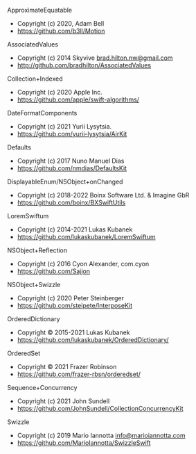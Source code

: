 ApproximateEquatable
- Copyright (c) 2020, Adam Bell
- https://github.com/b3ll/Motion

AssociatedValues
- Copyright (c) 2014 Skyvive <brad.hilton.nw@gmail.com>
- http://github.com/bradhilton/AssociatedValues

Collection+Indexed
- Copyright (c) 2020 Apple Inc.
- https://github.com/apple/swift-algorithms/

DateFormatComponents
- Copyright (c) 2021 Yurii Lysytsia.
- https://github.com/yurii-lysytsia/AirKit

Defaults
- Copyright (c) 2017 Nuno Manuel Dias
- https://github.com/nmdias/DefaultsKit

DisplayableEnum/NSObject+onChanged
- Copyright (c) 2018-2022 Boinx Software Ltd. & Imagine GbR
- https://github.com/boinx/BXSwiftUtils

LoremSwiftum
- Copyright (c) 2014-2021 Lukas Kubanek
- https://github.com/lukaskubanek/LoremSwiftum

NSObject+Reflection
- Copyright (c) 2016 Cyon Alexander, com.cyon
- https://github.com/Sajjon

NSObject+Swizzle
- Copyright (c) 2020 Peter Steinberger
- https://github.com/steipete/InterposeKit

OrderedDictionary
- Copyright © 2015-2021 Lukas Kubanek
- https://github.com/lukaskubanek/OrderedDictionary/

OrderedSet
- Copyright © 2021 Frazer Robinson
- https://github.com/frazer-rbsn/orderedset/

Sequence+Concurrency
- Copyright (c) 2021 John Sundell
- https://github.com/JohnSundell/CollectionConcurrencyKit

Swizzle
- Copyright (c) 2019 Mario Iannotta <info@marioiannotta.com>
- https://github.com/MarioIannotta/SwizzleSwift
